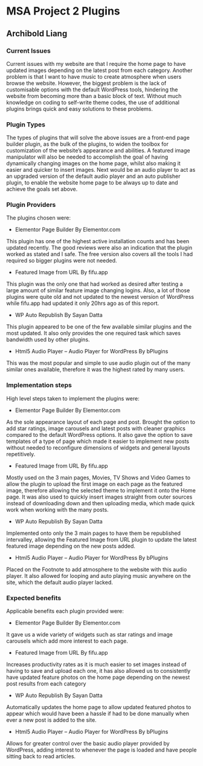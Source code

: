 # MSA Project 2 Plugins
## Archibold Liang
### Current Issues
Current issues with my website are that I require the home page to have updated images depending on the latest post from each category. Another problem is that I want to have music to create atmosphere when users browse the website. However, the biggest problem is the lack of customisable options with the default WordPress tools, hindering the website from becoming more than a basic block of text. Without much knowledge on coding to self-write theme codes, the use of additional plugins brings quick and easy solutions to these problems.

### Plugin Types
The types of plugins that will solve the above issues are a front-end page builder plugin, as the bulk of the plugins, to widen the toolbox for customization of the website’s appearance and abilities. A featured image manipulator will also be needed to accomplish the goal of having dynamically changing images on the home page, whilst also making it easier and quicker to insert images. Next would be an audio player to act as an upgraded version of the default audio player and an auto publisher plugin, to enable the website home page to be always up to date and achieve the goals set above.

### Plugin Providers
The plugins chosen were: 
* Elementor Page Builder By Elementor.com 

This plugin has one of the highest active installation counts and has been updated recently. The good reviews were also an indication that the plugin worked as stated and I safe. The free version also covers all the tools I had required so bigger plugins were not needed. 

* Featured Image from URL By fifu.app

This plugin was the only one that had worked as desired after testing a large amount of similar feature image changing logins. Also, a lot of those plugins were quite old and not updated to the newest version of WordPress while fifu.app had updated it only 20hrs ago as of this report.

* WP Auto Republish By Sayan Datta

This plugin appeared to be one of the few available similar plugins and the most updated. It also only provides the one required task which saves bandwidth used by other plugins.

* Html5 Audio Player – Audio Player for WordPress By bPlugins

This was the most popular and simple to use audio plugin out of the many similar ones available, therefore it was the highest rated by many users. 

### Implementation steps
High level steps taken to implement the plugins were: 
* Elementor Page Builder By Elementor.com 

As the sole appearance layout of each page and post. Brought the option to add star ratings, image carousels and latest posts with cleaner graphics compared to the default WordPress options. It also gave the option to save templates of a type of page which made it easier to implement new posts without needed to reconfigure dimensions of widgets and general layouts repetitively. 

* Featured Image from URL By fifu.app

Mostly used on the 3 main pages, Movies, TV Shows and Video Games to allow the plugin to upload the first image on each page as the featured image, therefore allowing the selected theme to implement it onto the Home page. It was also used to quickly insert images straight from outer sources instead of downloading down and then uploading media, which made quick work when working with the many posts.

* WP Auto Republish By Sayan Datta

Implemented onto only the 3 main pages to have them be republished intervalley, allowing the Featured Image from URL plugin to update the latest featured image depending on the new posts added.

* Html5 Audio Player – Audio Player for WordPress By bPlugins

Placed on the Footnote to add atmosphere to the website with this audio player. It also allowed for looping and auto playing music anywhere on the site, which the default audio player lacked.  

### Expected benefits
Applicable benefits each plugin provided were:
* Elementor Page Builder By Elementor.com 

It gave us a wide variety of widgets such as star ratings and image carousels which add more interest to each page. 

* Featured Image from URL By fifu.app

Increases productivity rates as it is much easier to set images instead of having to save and upload each one, it has also allowed us to consistently have updated feature photos on the home page depending on the newest post results from each category

* WP Auto Republish By Sayan Datta

Automatically updates the home page to allow updated featured photos to appear which would have been a hassle if had to be done manually when ever a new post is added to the site.

* Html5 Audio Player – Audio Player for WordPress By bPlugins

Allows for greater control over the basic audio player provided by WordPress, adding interest to whenever the page is loaded and have people sitting back to read articles.

